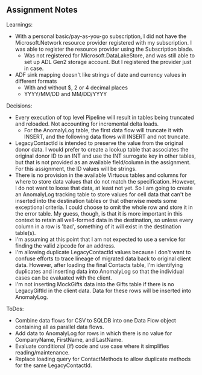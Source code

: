 ## Assignment Notes

Learnings:
- With a personal basic/pay-as-you-go subscription, I did not have the Microsoft.Network resource provider registered with my subscription.  I was able to register the resource provider using the Subscription blade.
  - Was not registered for Microsoft.DataLakeStore, and was still able to set up ADL Gen2 storage account.  But I registered the provider just in case.
- ADF sink mapping doesn't like strings of date and currency values in different formats
  - With and without $, 2 or 4 decimal places
  - YYYY/MM/DD and MM/DD/YYYY

Decisions:
- Every execution of top level Pipeline will result in tables being truncated and reloaded.  Not accounting for incremental delta loads.
  - For the AnomalyLog table, the first data flow will truncate it with INSERT, and the following data flows will INSERT and not truncate.
- LegacyContactId is intended to preserve the value from the original donor data.  I would prefer to create a lookup table that associates the original donor ID to an INT and use the INT surrogate key in other tables, but that is not provided as an available field/column in the assignment.  For this assignment, the ID values will be strings.
- There is no provision in the available Virtuous tables and columns for where to store data values that do not match the specification.  However, I do not want to loose that data, at least not yet.  So I am going to create an AnomalyLog tracking table to store values for cell data that can't be inserted into the destination tables or that otherwise meets some exceptional criteria.  I could choose to omit the whole row and store it in the error table.  My guess, though, is that it is more important in this context to retain all well-formed data in the destination, so unless every column in a row is 'bad', something of it will exist in the destination table(s).
- I'm assuming at this point that I am not expected to use a service for finding the valid zipcode for an address.
- I'm allowing duplicate LegacyContactId values because I don't want to confuse efforts to trace lineage of migrated data back to original client data.  However, after loading the final Contacts table, I'm identifying duplicates and inserting data into AnomalyLog so that the individual cases can be evaluated with the client.
- I'm not inserting MockGifts data into the Gifts table if there is no LegacyGiftId in the client data.  Data for these rows will be inserted into AnomalyLog.

ToDos:
- Combine data flows for CSV to SQLDB into one Data Flow object containing all as parallel data flows.
- Add data to AnomalyLog for rows in which there is no value for CompanyName, FirstName, and LastName.
- Evaluate conditional (if) code and use case where it simplifies reading/maintenance.
- Replace loading query for ContactMethods to allow duplicate methods for the same LegacyContactId.
